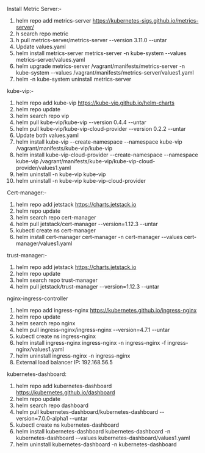 Install Metric Server:-

1. helm repo add metrics-server https://kubernetes-sigs.github.io/metrics-server/
2.  h search repo metric
3. h pull metrics-server/metrics-server  --version 3.11.0 --untar
4. Update values.yaml
5. helm install metrics-server metrics-server -n kube-system --values metrics-server/values.yaml
6. helm upgrade metrics-server /vagrant/manifests/metrics-server -n kube-system --values /vagrant/manifests/metrics-server/values1.yaml
7. helm -n kube-system uninstall metrics-server

kube-vip:- 
1. helm repo add kube-vip https://kube-vip.github.io/helm-charts 
2. helm repo update
3. helm search repo vip
4. helm pull kube-vip/kube-vip --version 0.4.4 --untar
5. helm pull kube-vip/kube-vip-cloud-provider --version 0.2.2 --untar
6. Update both values.yaml
7. helm install kube-vip --create-namespace --namespace kube-vip /vagrant/manifests/kube-vip/kube-vip
8. helm install kube-vip-cloud-provider --create-namespace --namespace kube-vip /vagrant/manifests/kube-vip/kube-vip-cloud-provider/values1.yaml
9. helm uninstall -n kube-vip kube-vip
10. helm uninstall -n kube-vip kube-vip-cloud-provider

Cert-manager:-
1. helm repo add jetstack https://charts.jetstack.io
2. helm repo update
3. helm search repo cert-manager
4. helm pull jetstack/cert-manager --version=1.12.3 --untar
5. kubectl create ns cert-manager
6. helm install cert-manager cert-manager -n cert-manager --values cert-manager/values1.yaml

trust-manager:-
1. helm repo add jetstack https://charts.jetstack.io
2. helm repo update
3. helm search repo trust-manager
4. helm pull jetstack/trust-manager --version=1.12.3 --untar

nginx-ingress-controller
1. helm repo add ingress-nginx https://kubernetes.github.io/ingress-nginx
2. helm repo update
3. helm search repo nginx
4. helm pull ingress-nginx/ingress-nginx --version=4.7.1 --untar
5. kubectl create ns ingress-nginx
6. helm install ingress-nginx ingress-nginx -n ingress-nginx -f ingress-nginx/values1.yaml
7. helm uninstall ingress-nginx -n ingress-nginx
8. External load balancer IP: 192.168.56.5

kubernetes-dashboard:
1. helm repo add kubernetes-dashboard  https://kubernetes.github.io/dashboard
2. helm repo update
3. helm search repo dashboard 
4. helm pull kubernetes-dashboard/kubernetes-dashboard --version=7.0.0-alpha1 --untar
5. kubectl create ns kubernetes-dashboard
5. helm install kubernetes-dashboard  kubernetes-dashboard -n kubernetes-dashboard --values kubernetes-dashboard/values1.yaml
6. helm uninstall kubernetes-dashboard -n kubernetes-dashboard
